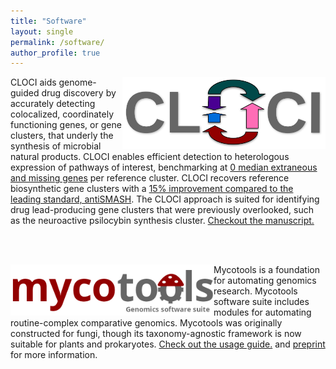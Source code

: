 ```yaml
---
title: "Software"
layout: single
permalink: /software/
author_profile: true
---
```


<a href="https://github.com/xonq/cloci"><img align="right"
src="https://github.com/xonq/xonq.github.io/blob/master/assets/images/cloci.png?raw=true"
title="Co-occurrence Locus and Orthologous Cluster Identifier"
style="width:325px"/></a>
CLOCI aids genome-guided drug discovery by accurately detecting 
colocalized, coordinately functioning genes, or gene clusters, 
that underly the synthesis of microbial natural products. CLOCI
enables efficient detection to heterologous expression 
of pathways of interest, benchmarking at <a
href="https://github.com/xonq/cloci/blob/master/etc/boundaries.png">0 median extraneous and missing
genes</a> per reference cluster. CLOCI
recovers reference biosynthetic gene clusters with a <a
href="https://github.com/xonq/cloci/blob/master/etc/recovery.png">15%
improvement compared to the leading standard, antiSMASH</a>. The CLOCI approach is
suited for identifying drug lead-producing gene clusters that were previously overlooked, 
such as the neuroactive psilocybin synthesis cluster. <a
href="https://doi.org/10.1093/nar/gkae625">Checkout the
manuscript.</a>

<br /><br />

<a href="https://github.com/xonq/mycotools"><img align="left"
src="https://github.com/xonq/xonq.github.io/blob/master/assets/images/mycotools.png?raw=true"
style="width:325px"/></a>
Mycotools is a foundation for automating genomics research.
Mycotools software suite includes 
modules for automating routine-complex comparative genomics. Mycotools was
originally constructed for fungi, though its taxonomy-agnostic framework is now
suitable for plants and prokaryotes. <a
href="https://github.com/xonq/mycotools/wiki/USAGE.md">Check
out the usage guide.</a> and <a href="https://www.biorxiv.org/content/10.1101/2023.09.08.556886v1">preprint</a>
for more information.
